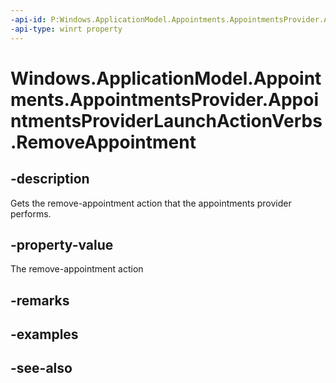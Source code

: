 ----api-id: P:Windows.ApplicationModel.Appointments.AppointmentsProvider.AppointmentsProviderLaunchActionVerbs.RemoveAppointment
-api-type: winrt property
---<!-- Property syntaxpublic string RemoveAppointment { get; }--># Windows.ApplicationModel.Appointments.AppointmentsProvider.AppointmentsProviderLaunchActionVerbs.RemoveAppointment## -descriptionGets the remove-appointment action that the appointments provider performs.## -property-valueThe remove-appointment action## -remarks## -examples## -see-also